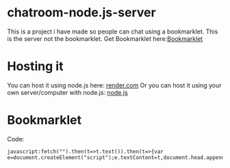 # chatroom-node.js-server
This is a project i have made so people can chat using a bookmarklet.
This is the server not the bookmarklet.
Get Bookmarklet here:[Bookmarklet](https://)
# Hosting it
You can host it using node.js here: [render.com](https://render.com)
Or you can host it using your own server/computer with node.js: [node.js](https://nodejs.org)
# Bookmarklet
Code: 
```
javascript:fetch("").then(t=>t.text()).then(t=>{var e=document.createElement("script");e.textContent=t,document.head.appendChild(e)});
```
